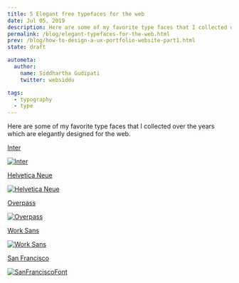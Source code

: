 ```yaml
---
title: 5 Elegant free typefaces for the web
date: Jul 05, 2019
description: Here are some of my favorite type faces that I collected over the years which are elegantly designed for the web.
permalink: /blog/elegant-typefaces-for-the-web.html
prev: /blog/how-to-design-a-ux-portfolio-website-part1.html
state: draft

autometa:
  author:
    name: Siddhartha Gudipati
    twitter: websiddu

tags:
  - typography
  - type
---
```


Here are some of my favorite type faces that I collected over the years which are elegantly designed for the web.

[Inter](https://rsms.me/inter/)

<a href="https://rsms.me/inter/" target="_blank" class="img-link">
<img src="https://res.cloudinary.com/websiddu/image/upload/blog/020/Inter.png" alt="Inter"/>
</a>

[Helvetica Neue](https://www.myfonts.com/fonts/linotype/neue-helvetica/)

<a href="https://www.myfonts.com/fonts/linotype/neue-helvetica/" target="_blank" class="img-link">
<img src="https://res.cloudinary.com/websiddu/image/upload/blog/020/Helvetica.png" alt="Helvetica Neue"/>
</a>

[Overpass](https://fonts.google.com/specimen/Overpass)

<a href="https://fonts.google.com/specimen/Overpass" target="_blank" class="img-link">
<img src="https://res.cloudinary.com/websiddu/image/upload/blog/020/Overpass.png" alt="Overpass"/>
</a>

[Work Sans](https://fonts.google.com/specimen/Work+Sans)

<a href="https://fonts.google.com/specimen/Work+Sans" target="_blank" class="img-link">
<img src="https://res.cloudinary.com/websiddu/image/upload/blog/020/Worksans.png" alt="Work Sans"/>
</a>

[San Francisco](https://github.com/AppleDesignResources/SanFranciscoFont)

<a href="https://github.com/AppleDesignResources/SanFranciscoFont" target="_blank" class="img-link">
<img src="https://res.cloudinary.com/websiddu/image/upload/blog/020/AppleSystem.png" alt="SanFranciscoFont"/>
</a>
